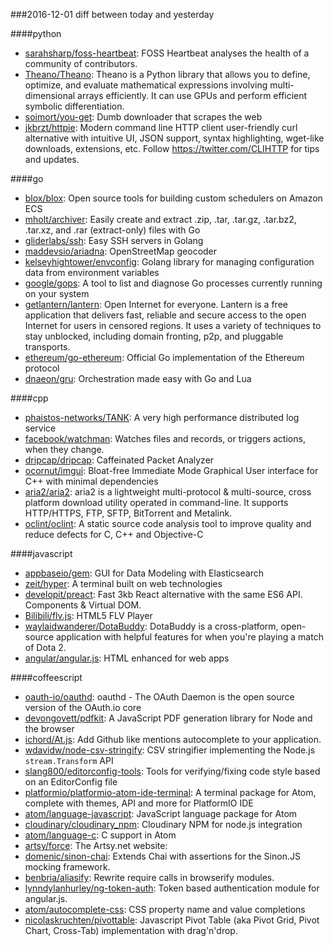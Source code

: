 ###2016-12-01
diff between today and yesterday

####python
* [sarahsharp/foss-heartbeat](https://github.com/sarahsharp/foss-heartbeat): FOSS Heartbeat analyses the health of a community of contributors. 
* [Theano/Theano](https://github.com/Theano/Theano): Theano is a Python library that allows you to define, optimize, and evaluate mathematical expressions involving multi-dimensional arrays efficiently. It can use GPUs and perform efficient symbolic differentiation.
* [soimort/you-get](https://github.com/soimort/you-get):  Dumb downloader that scrapes the web
* [jkbrzt/httpie](https://github.com/jkbrzt/httpie): Modern command line HTTP client  user-friendly curl alternative with intuitive UI, JSON support, syntax highlighting, wget-like downloads, extensions, etc. Follow https://twitter.com/CLIHTTP for tips and updates.

####go
* [blox/blox](https://github.com/blox/blox): Open source tools for building custom schedulers on Amazon ECS
* [mholt/archiver](https://github.com/mholt/archiver): Easily create and extract .zip, .tar, .tar.gz, .tar.bz2, .tar.xz, and .rar (extract-only) files with Go
* [gliderlabs/ssh](https://github.com/gliderlabs/ssh): Easy SSH servers in Golang
* [maddevsio/ariadna](https://github.com/maddevsio/ariadna): OpenStreetMap geocoder
* [kelseyhightower/envconfig](https://github.com/kelseyhightower/envconfig): Golang library for managing configuration data from environment variables
* [google/gops](https://github.com/google/gops): A tool to list and diagnose Go processes currently running on your system
* [getlantern/lantern](https://github.com/getlantern/lantern):  Open Internet for everyone. Lantern is a free application that delivers fast, reliable and secure access to the open Internet for users in censored regions. It uses a variety of techniques to stay unblocked, including domain fronting, p2p, and pluggable transports.
* [ethereum/go-ethereum](https://github.com/ethereum/go-ethereum): Official Go implementation of the Ethereum protocol
* [dnaeon/gru](https://github.com/dnaeon/gru): Orchestration made easy with Go and Lua

####cpp
* [phaistos-networks/TANK](https://github.com/phaistos-networks/TANK): A very high performance distributed log service
* [facebook/watchman](https://github.com/facebook/watchman): Watches files and records, or triggers actions, when they change.
* [dripcap/dripcap](https://github.com/dripcap/dripcap):  Caffeinated Packet Analyzer
* [ocornut/imgui](https://github.com/ocornut/imgui): Bloat-free Immediate Mode Graphical User interface for C++ with minimal dependencies
* [aria2/aria2](https://github.com/aria2/aria2): aria2 is a lightweight multi-protocol & multi-source, cross platform download utility operated in command-line. It supports HTTP/HTTPS, FTP, SFTP, BitTorrent and Metalink.
* [oclint/oclint](https://github.com/oclint/oclint): A static source code analysis tool to improve quality and reduce defects for C, C++ and Objective-C

####javascript
* [appbaseio/gem](https://github.com/appbaseio/gem):  GUI for Data Modeling with Elasticsearch
* [zeit/hyper](https://github.com/zeit/hyper): A terminal built on web technologies
* [developit/preact](https://github.com/developit/preact):  Fast 3kb React alternative with the same ES6 API. Components & Virtual DOM.
* [Bilibili/flv.js](https://github.com/Bilibili/flv.js): HTML5 FLV Player
* [waylaidwanderer/DotaBuddy](https://github.com/waylaidwanderer/DotaBuddy): DotaBuddy is a cross-platform, open-source application with helpful features for when you're playing a match of Dota 2.
* [angular/angular.js](https://github.com/angular/angular.js): HTML enhanced for web apps

####coffeescript
* [oauth-io/oauthd](https://github.com/oauth-io/oauthd): oauthd - The OAuth Daemon is the open source version of the OAuth.io core
* [devongovett/pdfkit](https://github.com/devongovett/pdfkit): A JavaScript PDF generation library for Node and the browser
* [ichord/At.js](https://github.com/ichord/At.js): Add Github like mentions autocomplete to your application.
* [wdavidw/node-csv-stringify](https://github.com/wdavidw/node-csv-stringify): CSV stringifier implementing the Node.js `stream.Transform` API
* [slang800/editorconfig-tools](https://github.com/slang800/editorconfig-tools): Tools for verifying/fixing code style based on an EditorConfig file
* [platformio/platformio-atom-ide-terminal](https://github.com/platformio/platformio-atom-ide-terminal): A terminal package for Atom, complete with themes, API and more for PlatformIO IDE
* [atom/language-javascript](https://github.com/atom/language-javascript): JavaScript language package for Atom
* [cloudinary/cloudinary_npm](https://github.com/cloudinary/cloudinary_npm): Cloudinary NPM for node.js integration
* [atom/language-c](https://github.com/atom/language-c): C support in Atom
* [artsy/force](https://github.com/artsy/force): The Artsy.net website:
* [domenic/sinon-chai](https://github.com/domenic/sinon-chai): Extends Chai with assertions for the Sinon.JS mocking framework.
* [benbria/aliasify](https://github.com/benbria/aliasify): Rewrite require calls in browserify modules.
* [lynndylanhurley/ng-token-auth](https://github.com/lynndylanhurley/ng-token-auth): Token based authentication module for angular.js.
* [atom/autocomplete-css](https://github.com/atom/autocomplete-css): CSS property name and value completions
* [nicolaskruchten/pivottable](https://github.com/nicolaskruchten/pivottable): Javascript Pivot Table (aka Pivot Grid, Pivot Chart, Cross-Tab) implementation with drag'n'drop.
